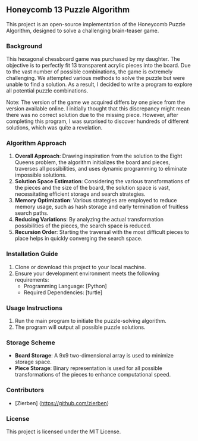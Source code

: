 ## Honeycomb 13 Puzzle Algorithm
This project is an open-source implementation of the Honeycomb Puzzle Algorithm, designed to solve a challenging brain-teaser game.
### Background
This hexagonal chessboard game was purchased by my daughter. The objective is to perfectly fit 13 transparent acrylic pieces into the board. Due to the vast number of possible combinations, the game is extremely challenging. We attempted various methods to solve the puzzle but were unable to find a solution. As a result, I decided to write a program to explore all potential puzzle combinations.

Note: The version of the game we acquired differs by one piece from the version available online. I initially thought that this discrepancy might mean there was no correct solution due to the missing piece. However, after completing this program, I was surprised to discover hundreds of different solutions, which was quite a revelation.
### Algorithm Approach
1. **Overall Approach**: Drawing inspiration from the solution to the Eight Queens problem, the algorithm initializes the board and pieces, traverses all possibilities, and uses dynamic programming to eliminate impossible solutions.
2. **Solution Space Estimation**: Considering the various transformations of the pieces and the size of the board, the solution space is vast, necessitating efficient storage and search strategies.
3. **Memory Optimization**: Various strategies are employed to reduce memory usage, such as hash storage and early termination of fruitless search paths.
4. **Reducing Variations**: By analyzing the actual transformation possibilities of the pieces, the search space is reduced.
5. **Recursion Order**: Starting the traversal with the most difficult pieces to place helps in quickly converging the search space.
### Installation Guide
1. Clone or download this project to your local machine.
2. Ensure your development environment meets the following requirements: 
   - Programming Language: [Python]
   - Required Dependencies: [turtle]
### Usage Instructions
1. Run the main program to initiate the puzzle-solving algorithm.
2. The program will output all possible puzzle solutions.
### Storage Scheme
- **Board Storage**: A 9x9 two-dimensional array is used to minimize storage space.
- **Piece Storage**: Binary representation is used for all possible transformations of the pieces to enhance computational speed.
### Contributors
- [Zierben] (https://github.com/zierben)
### License
This project is licensed under the MIT License.